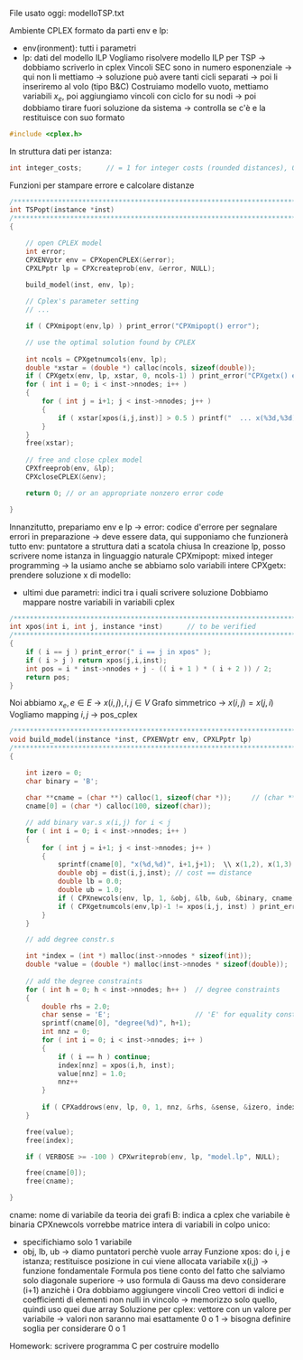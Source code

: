 File usato oggi: modelloTSP.txt

Ambiente CPLEX formato da parti env e lp:
- env(ironment): tutti i parametri
- lp: dati del modello ILP
Vogliamo risolvere modello ILP per TSP -> dobbiamo scriverlo in cplex
Vincoli SEC sono in numero esponenziale -> qui non li mettiamo -> soluzione può avere tanti cicli separati -> poi li inseriremo al volo (tipo B&C)
Costruiamo modello vuoto, mettiamo variabili $x_e$, poi aggiungiamo vincoli con ciclo for su nodi -> poi dobbiamo tirare fuori soluzione da sistema -> controlla se c'è e la restituisce con suo formato
```c
#include <cplex.h>
```
In struttura dati per istanza:
```c
int integer_costs; 		// = 1 for integer costs (rounded distances), 0 otherwise
```
Funzioni per stampare errore e calcolare distanze
```c
/**************************************************************************************************************************/
int TSPopt(instance *inst)
/**************************************************************************************************************************/
{  

	// open CPLEX model
	int error;
	CPXENVptr env = CPXopenCPLEX(&error);
	CPXLPptr lp = CPXcreateprob(env, &error, NULL); 

	build_model(inst, env, lp);
	
	// Cplex's parameter setting
	// ...

	if ( CPXmipopt(env,lp) ) print_error("CPXmipopt() error");    

	// use the optimal solution found by CPLEX
	
	int ncols = CPXgetnumcols(env, lp);
	double *xstar = (double *) calloc(ncols, sizeof(double));
	if ( CPXgetx(env, lp, xstar, 0, ncols-1) ) print_error("CPXgetx() error");	
	for ( int i = 0; i < inst->nnodes; i++ )
	{
		for ( int j = i+1; j < inst->nnodes; j++ )
		{
			if ( xstar[xpos(i,j,inst)] > 0.5 ) printf("  ... x(%3d,%3d) = 1\n", i+1,j+1);
		}
	}
	free(xstar);
	
	// free and close cplex model   
	CPXfreeprob(env, &lp);
	CPXcloseCPLEX(&env); 

	return 0; // or an appropriate nonzero error code

}
```
Innanzitutto, prepariamo env e lp -> error: codice d'errore per segnalare errori in preparazione -> deve essere data, qui supponiamo che funzionerà tutto
env: puntatore a struttura dati a scatola chiusa
In creazione lp, posso scrivere nome istanza in linguaggio naturale
CPXmipopt: mixed integer programming -> la usiamo anche se abbiamo solo variabili intere
CPXgetx: prendere soluzione x di modello:
- ultimi due parametri: indici tra i quali scrivere soluzione
Dobbiamo mappare nostre variabili in variabili cplex
```c
/***************************************************************************************************************************/
int xpos(int i, int j, instance *inst)      // to be verified
/***************************************************************************************************************************/
{ 
	if ( i == j ) print_error(" i == j in xpos" );
	if ( i > j ) return xpos(j,i,inst);
	int pos = i * inst->nnodes + j - (( i + 1 ) * ( i + 2 )) / 2;
	return pos;
}
```
Noi abbiamo $x_e, e\in E$ -> $x(i,j), i,j\in V$
Grafo simmetrico -> $x(i,j)=x(j,i)$
Vogliamo mapping $i,j$ -> pos_cplex
```c
/***************************************************************************************************************************/
void build_model(instance *inst, CPXENVptr env, CPXLPptr lp)
/**************************************************************************************************************************/
{    

	int izero = 0;
	char binary = 'B'; 
	
	char **cname = (char **) calloc(1, sizeof(char *));		// (char **) required by cplex...
	cname[0] = (char *) calloc(100, sizeof(char));

	// add binary var.s x(i,j) for i < j  
	for ( int i = 0; i < inst->nnodes; i++ )
	{
		for ( int j = i+1; j < inst->nnodes; j++ )
		{
			sprintf(cname[0], "x(%d,%d)", i+1,j+1);  \\ x(1,2), x(1,3) ....
			double obj = dist(i,j,inst); // cost == distance   
			double lb = 0.0;
			double ub = 1.0;
			if ( CPXnewcols(env, lp, 1, &obj, &lb, &ub, &binary, cname) ) print_error(" wrong CPXnewcols on x var.s");
    		if ( CPXgetnumcols(env,lp)-1 != xpos(i,j, inst) ) print_error(" wrong position for x var.s");
		}
	} 

	// add degree constr.s 

	int *index = (int *) malloc(inst->nnodes * sizeof(int));
	double *value = (double *) malloc(inst->nnodes * sizeof(double));  
	
	// add the degree constraints
	for ( int h = 0; h < inst->nnodes; h++ )  // degree constraints
	{
		double rhs = 2.0;
		char sense = 'E';                     // 'E' for equality constraint 
		sprintf(cname[0], "degree(%d)", h+1); 
		int nnz = 0;
		for ( int i = 0; i < inst->nnodes; i++ )
		{
			if ( i == h ) continue;
			index[nnz] = xpos(i,h, inst);
			value[nnz] = 1.0;
			nnz++
		}
		
		if ( CPXaddrows(env, lp, 0, 1, nnz, &rhs, &sense, &izero, index, value, NULL, &cname[0]) ) print_error(" wrong CPXaddrows [degree]");
	} 

    free(value);
    free(index);	

	if ( VERBOSE >= -100 ) CPXwriteprob(env, lp, "model.lp", NULL);   

	free(cname[0]);
	free(cname);

}
```
cname: nome di variabile da teoria dei grafi
B: indica a cplex che variabile è binaria
CPXnewcols vorrebbe matrice intera di variabili in colpo unico:
- specifichiamo solo 1 variabile
- obj, lb, ub -> diamo puntatori perchè vuole array
Funzione xpos: do i, j e istanza; restituisce posizione in cui viene allocata variabile x(i,j) -> funzione fondamentale
Formula pos tiene conto del fatto che salviamo solo diagonale superiore -> uso formula di Gauss ma devo considerare (i+1) anzichè i
Ora dobbiamo aggiungere vincoli
Creo vettori di indici e coefficienti di elementi non nulli in vincolo -> memorizzo solo quello, quindi uso quei due array
Soluzione per cplex: vettore con un valore per variabile -> valori non saranno mai esattamente 0 o 1 -> bisogna definire soglia per considerare 0 o 1

Homework: scrivere programma C per costruire modello